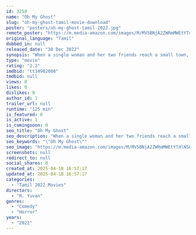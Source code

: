 ```yaml
---
id: 3258
name: "Oh My Ghost"
slug: "oh-my-ghost-tamil-movie-download"
poster: "posters/oh-my-ghost-tamil-2022.jpg"
remote_poster: "https://m.media-amazon.com/images/M/MV5BNjA2ZWRmMWEtYTdlNS00MmRkLThjMTYtZTk1OTZjNDllNDg1XkEyXkFqcGc@._V1_SX300.jpg"
original_language: "Tamil"
dubbed_in: null
released_date: "30 Dec 2022"
synopsis: "When a single woman and her two friends reach a small town, they begin to discover their connection to a ghost and the secret legacy their grandfather left behind."
type: "movie"
rating: "2.2"
imdbid: "tt14902008"
tmdbid: null
views: 0
likes: 0
dislikes: 0
author_id: 1
trailer_url: null
runtime: "125 min"
is_featured: 0
is_active: 1
is_comingsoon: 0
seo_title: "Oh My Ghost"
seo_description: "When a single woman and her two friends reach a small town, they begin to discover their connection to a ghost and the secret legacy their grandfather left behind."
seo_keywords: "\"Oh My Ghost\""
seo_image: "https://m.media-amazon.com/images/M/MV5BNjA2ZWRmMWEtYTdlNS00MmRkLThjMTYtZTk1OTZjNDllNDg1XkEyXkFqcGc@._V1_SX300.jpg"
screenshots: null
redirect_to: null
social_shares: 0
created_at: 2025-04-18 16:57:17
updated_at: 2025-04-18 16:57:17
categories:
  - "Tamil 2022 Movies"
directors:
  - "R. Yuvan"
genres:
  - "Comedy"
  - "Horror"
years:
  - "2022"
---
```

